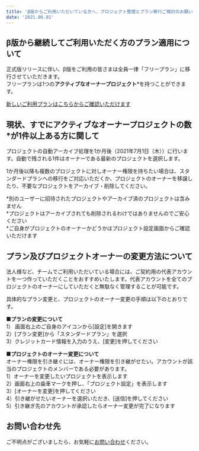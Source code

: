 ```yaml
---
title: 'β版からご利用いただいている方へ、プロジェクト整理とプラン移行ご検討のお願い'
date: '2021.06.01'
---
```


## β版から継続してご利用いただく方のプラン適用について

正式版リリースに伴い、β版をご利用の皆さまは全員一律「フリープラン」に移行させていただきます。  
フリープランは1つの**アクティブなオーナープロジェクト***を持つことができます。

[新しいご利用プランはこちらからご確認いただけます](https://supergoodmeetings.com/plan)

## 現状、すでにアクティブなオーナープロジェクトの数*が1件以上ある方に関して

プロジェクトの自動アーカイブ処理を1か月後（2021年7月1日（木））に行います。自動で残される1件はオーナーである最新のプロジェクトを選択します。

1か月後以降も複数のプロジェクトに対しオーナー権限を持ちたい場合は、スタンダードプランへの移行をご対応いただくか、プロジェクトのオーナーを移譲したり、不要なプロジェクトをアーカイブ・削除してください。

*別のユーザーに招待されたプロジェクトやアーカイブ済のプロジェクトは含みません  
*プロジェクトはアーカイブされても削除されるわけではありませんのでご安心ください    
*ご自身がプロジェクトのオーナーかどうかはプロジェクト設定画面からご確認いただけます   

## プラン及びプロジェクトオーナーの変更方法について

法人様など、チームでご利用いただいている場合には、ご契約用の代表アカウントを一つ作っていただくことをおすすめいたします。代表アカウントを全てのプロジェクトのオーナーにしていただくと無駄なく管理することが可能です。  

具体的なプラン変更と、プロジェクトのオーナー変更の手順は以下のとおりです。

■**プランの変更について**    
1） 画面右上のご自身のアイコンから[設定]を開きます  
2）[プラン変更]から「スタンダードプラン」を選択  
3）クレジットカード情報を入力のうえ、[変更]を押してください  

■**プロジェクトのオーナー変更について**    
オーナー権限を引き継ぐには、オーナー権限を引き継がせたい。アカウントが該当のプロジェクトのメンバーである必要があります。  
1）オーナーを変更したいプロジェクトを表示します  
2）画面右上の歯車マークを押し、「プロジェクト設定」を表示します  
3）[オーナーを変更]を押してください  
4）引き継がせたいオーナーを選択いただき、[送信]を押してください  
5）引き継ぎ先のアカウントが承認したらオーナー変更が完了になります  　

## お問い合わせ先
ご不明点がございましたら、お気軽に[お問い合わせ](https://docs.google.com/forms/d/e/1FAIpQLSfc2sXdcxDEz5Boi08Vymj7EtGeZAsCSljg6bBB0g1d9Aea0g/viewform)ください。
